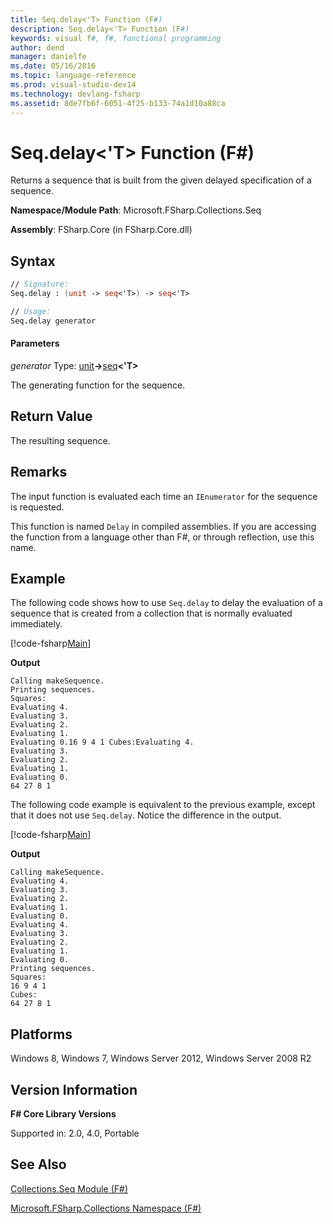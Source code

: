 ```yaml
---
title: Seq.delay<'T> Function (F#)
description: Seq.delay<'T> Function (F#)
keywords: visual f#, f#, functional programming
author: dend
manager: danielfe
ms.date: 05/16/2016
ms.topic: language-reference
ms.prod: visual-studio-dev14
ms.technology: devlang-fsharp
ms.assetid: 8de7fb6f-6051-4f25-b133-74a1d10a88ca
---
```


# Seq.delay<'T> Function (F#)

Returns a sequence that is built from the given delayed specification of a sequence.

**Namespace/Module Path**: Microsoft.FSharp.Collections.Seq

**Assembly**: FSharp.Core (in FSharp.Core.dll)


## Syntax

```fsharp
// Signature:
Seq.delay : (unit -> seq<'T>) -> seq<'T>

// Usage:
Seq.delay generator
```

#### Parameters
*generator*
Type: [unit](https://msdn.microsoft.com/library/00b837c2-6c8a-483a-87d3-0479c64037a7)**-&gt;**[seq](https://msdn.microsoft.com/library/2f0c87c6-8a0d-4d33-92a6-10d1d037ce75)**&lt;'T&gt;**


The generating function for the sequence.

## Return Value

The resulting sequence.

## Remarks
The input function is evaluated each time an `IEnumerator` for the sequence is requested.

This function is named `Delay` in compiled assemblies. If you are accessing the function from a language other than F#, or through reflection, use this name.

## Example

The following code shows how to use `Seq.delay` to delay the evaluation of a sequence that is created from a collection that is normally evaluated immediately.

[!code-fsharp[Main](~samples/snippets/fsharp/sequences/snippet30.fs)]

**Output**

```
Calling makeSequence.
Printing sequences.
Squares:
Evaluating 4.
Evaluating 3.
Evaluating 2.
Evaluating 1.
Evaluating 0.16 9 4 1 Cubes:Evaluating 4.
Evaluating 3.
Evaluating 2.
Evaluating 1.
Evaluating 0.
64 27 8 1
```

The following code example is equivalent to the previous example, except that it does not use `Seq.delay`. Notice the difference in the output.

[!code-fsharp[Main](~samples/snippets/fsharp/sequences/snippet31.fs)]

**Output**

```
Calling makeSequence.
Evaluating 4.
Evaluating 3.
Evaluating 2.
Evaluating 1.
Evaluating 0.
Evaluating 4.
Evaluating 3.
Evaluating 2.
Evaluating 1.
Evaluating 0.
Printing sequences.
Squares:
16 9 4 1
Cubes:
64 27 8 1
```

## Platforms
Windows 8, Windows 7, Windows Server 2012, Windows Server 2008 R2


## Version Information
**F# Core Library Versions**

Supported in: 2.0, 4.0, Portable

## See Also
[Collections.Seq Module &#40;F&#35;&#41;](Collections.Seq-Module-%5BFSharp%5D.md)

[Microsoft.FSharp.Collections Namespace &#40;F&#35;&#41;](Microsoft.FSharp.Collections-Namespace-%5BFSharp%5D.md)
